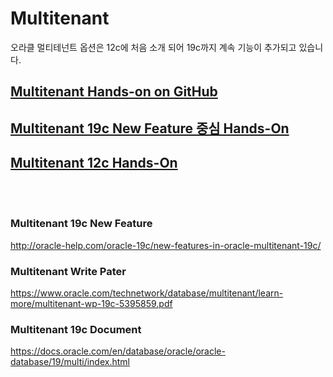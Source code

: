 
<H1>Multitenant</H1>

오라클 멀티테넌트 옵션은 12c에 처음 소개 되어 19c까지 계속 기능이 추가되고 있습니다.


<H2><a href="https://oracle.github.io/learning-library/data-management-library/database/options/multitenant.html"> 
Multitenant Hands-on on GitHub </a> </H2>
<H2><a href="https://github.com/oracle19c-cookbook/Availability-Scalability/blob/master/Multitenant/Hands-On_Multitenant.zip">
Multitenant 19c New Feature 중심 Hands-On </a> </H2>
<H2><a href="https://github.com/oracle19c-cookbook/Availability-Scalability/blob/master/Multitenant/Multitenant%20database_12C.pdf"> Multitenant 12c Hands-On </a></H2>

 
 


<br> </br> 
<H3> Multitenant 19c New Feature </H3>
 
 http://oracle-help.com/oracle-19c/new-features-in-oracle-multitenant-19c/

<H3> Multitenant Write Pater </H3>

 https://www.oracle.com/technetwork/database/multitenant/learn-more/multitenant-wp-19c-5395859.pdf

<H3> Multitenant 19c Document </H3>

 https://docs.oracle.com/en/database/oracle/oracle-database/19/multi/index.html
